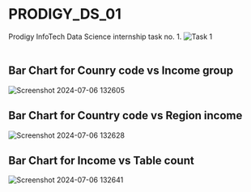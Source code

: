 # PRODIGY_DS_01
Prodigy InfoTech Data Science internship task no. 1.
![Task 1](https://github.com/Sumeet-Parab-2003/PRODIGY_DS_01/assets/112553074/28943202-312c-4aff-b968-e71d5bf800fb)
<br></br>
## Bar Chart for Counry code vs Income group
![Screenshot 2024-07-06 132605](https://github.com/Sumeet-Parab-2003/PRODIGY_DS_01/assets/112553074/4c81cc48-73ad-4c62-9a8f-6e58aa19cce4)


## Bar Chart for Country code vs Region income
![Screenshot 2024-07-06 132628](https://github.com/Sumeet-Parab-2003/PRODIGY_DS_01/assets/112553074/7787ae6c-3b5e-4abe-80e8-b49c2e60ecf5)


## Bar Chart for Income vs Table count
![Screenshot 2024-07-06 132641](https://github.com/Sumeet-Parab-2003/PRODIGY_DS_01/assets/112553074/bae5f9f6-9de1-4004-8f01-18f9e4bcc1a8)
